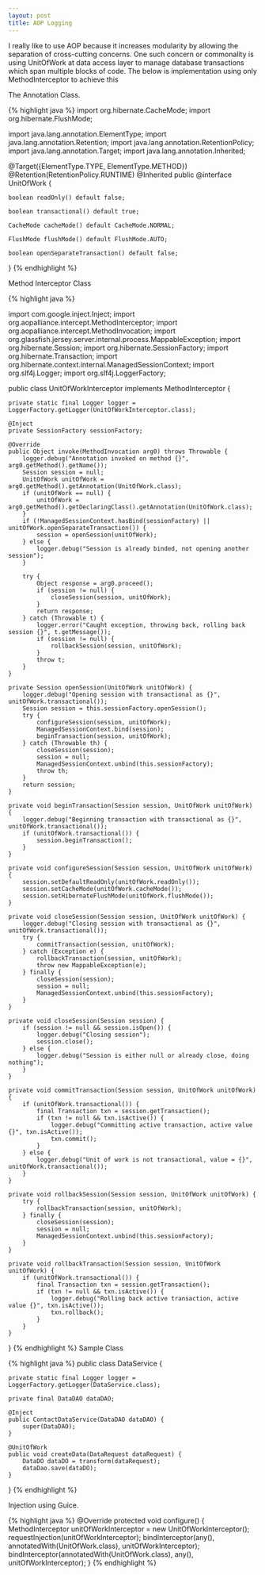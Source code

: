 ```yaml
---
layout: post
title: AOP Logging
---
```

I really like to use AOP because it increases modularity by allowing the separation of cross-cutting concerns. One such concern or commonality is using UnitOfWork at data access layer to manage database transactions which span multiple blocks of code. The below is implementation using only MethodInterceptor to achieve this 

The Annotation Class.


{% highlight java %}
import org.hibernate.CacheMode;
import org.hibernate.FlushMode;

import java.lang.annotation.ElementType;
import java.lang.annotation.Retention;
import java.lang.annotation.RetentionPolicy;
import java.lang.annotation.Target;
import java.lang.annotation.Inherited;


@Target({ElementType.TYPE, ElementType.METHOD})
@Retention(RetentionPolicy.RUNTIME)
@Inherited
public @interface UnitOfWork {

    boolean readOnly() default false;

    boolean transactional() default true;

    CacheMode cacheMode() default CacheMode.NORMAL;

    FlushMode flushMode() default FlushMode.AUTO;

    boolean openSeparateTransaction() default false;
}
{% endhighlight %}

Method Interceptor Class

{% highlight java %}

import com.google.inject.Inject;
import org.aopalliance.intercept.MethodInterceptor;
import org.aopalliance.intercept.MethodInvocation;
import org.glassfish.jersey.server.internal.process.MappableException;
import org.hibernate.Session;
import org.hibernate.SessionFactory;
import org.hibernate.Transaction;
import org.hibernate.context.internal.ManagedSessionContext;
import org.slf4j.Logger;
import org.slf4j.LoggerFactory;

public class UnitOfWorkInterceptor implements MethodInterceptor {

    private static final Logger logger = LoggerFactory.getLogger(UnitOfWorkInterceptor.class);

    @Inject
    private SessionFactory sessionFactory;

    @Override
    public Object invoke(MethodInvocation arg0) throws Throwable {
        logger.debug("Annotation invoked on method {}", arg0.getMethod().getName());
        Session session = null;
        UnitOfWork unitOfWork = arg0.getMethod().getAnnotation(UnitOfWork.class);
        if (unitOfWork == null) {
            unitOfWork = arg0.getMethod().getDeclaringClass().getAnnotation(UnitOfWork.class);
        }
        if (!ManagedSessionContext.hasBind(sessionFactory) || unitOfWork.openSeparateTransaction()) {
            session = openSession(unitOfWork);
        } else {
            logger.debug("Session is already binded, not opening another session");
        }

        try {
            Object response = arg0.proceed();
            if (session != null) {
                closeSession(session, unitOfWork);
            }
            return response;
        } catch (Throwable t) {
            logger.error("Caught exception, throwing back, rolling back session {}", t.getMessage());
            if (session != null) {
                rollbackSession(session, unitOfWork);
            }
            throw t;
        }
    }

    private Session openSession(UnitOfWork unitOfWork) {
        logger.debug("Opening session with transactional as {}", unitOfWork.transactional());
        Session session = this.sessionFactory.openSession();
        try {
            configureSession(session, unitOfWork);
            ManagedSessionContext.bind(session);
            beginTransaction(session, unitOfWork);
        } catch (Throwable th) {
            closeSession(session);
            session = null;
            ManagedSessionContext.unbind(this.sessionFactory);
            throw th;
        }
        return session;
    }

    private void beginTransaction(Session session, UnitOfWork unitOfWork) {
        logger.debug("Beginning transaction with transactional as {}", unitOfWork.transactional());
        if (unitOfWork.transactional()) {
            session.beginTransaction();
        }
    }

    private void configureSession(Session session, UnitOfWork unitOfWork) {
        session.setDefaultReadOnly(unitOfWork.readOnly());
        session.setCacheMode(unitOfWork.cacheMode());
        session.setHibernateFlushMode(unitOfWork.flushMode());
    }

    private void closeSession(Session session, UnitOfWork unitOfWork) {
        logger.debug("Closing session with transactional as {}", unitOfWork.transactional());
        try {
            commitTransaction(session, unitOfWork);
        } catch (Exception e) {
            rollbackTransaction(session, unitOfWork);
            throw new MappableException(e);
        } finally {
            closeSession(session);
            session = null;
            ManagedSessionContext.unbind(this.sessionFactory);
        }
    }

    private void closeSession(Session session) {
        if (session != null && session.isOpen()) {
            logger.debug("Closing session");
            session.close();
        } else {
            logger.debug("Session is either null or already close, doing nothing");
        }
    }

    private void commitTransaction(Session session, UnitOfWork unitOfWork) {
        if (unitOfWork.transactional()) {
            final Transaction txn = session.getTransaction();
            if (txn != null && txn.isActive()) {
                logger.debug("Committing active transaction, active value {}", txn.isActive());
                txn.commit();
            }
        } else {
            logger.debug("Unit of work is not transactional, value = {}", unitOfWork.transactional());
        }
    }

    private void rollbackSession(Session session, UnitOfWork unitOfWork) {
        try {
            rollbackTransaction(session, unitOfWork);
        } finally {
            closeSession(session);
            session = null;
            ManagedSessionContext.unbind(this.sessionFactory);
        }
    }

    private void rollbackTransaction(Session session, UnitOfWork unitOfWork) {
        if (unitOfWork.transactional()) {
            final Transaction txn = session.getTransaction();
            if (txn != null && txn.isActive()) {
                logger.debug("Rolling back active transaction, active value {}", txn.isActive());
                txn.rollback();
            }
        }
    }

}
{% endhighlight %}
Sample Class

{% highlight java %}
public class DataService {

    private static final Logger logger = LoggerFactory.getLogger(DataService.class);

    private final DataDAO dataDAO;

    @Inject
    public ContactDataService(DataDAO dataDAO) {
        super(DataDAO);
    }

    @UnitOfWork
    public void createData(DataRequest dataRequest) {
        DataDO dataDO = transform(dataRequest);
        dataDao.save(dataDO);
    }
}
{% endhighlight %}

Injection using Guice.

{% highlight java %}
@Override
protected void configure() {
    MethodInterceptor unitOfWorkInterceptor = new UnitOfWorkInterceptor();
    requestInjection(unitOfWorkInterceptor);
    bindInterceptor(any(), annotatedWith(UnitOfWork.class), unitOfWorkInterceptor);
    bindInterceptor(annotatedWith(UnitOfWork.class), any(), unitOfWorkInterceptor);
}
{% endhighlight %}
